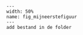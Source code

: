 ``` {figure} figures/incl_fig.PNG
---
width: 50%
name: fig_mijneerstefiguur
---
add bestand in de folder
```
